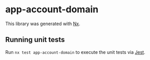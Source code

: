 # app-account-domain

This library was generated with [Nx](https://nx.dev).

## Running unit tests

Run `nx test app-account-domain` to execute the unit tests via [Jest](https://jestjs.io).
